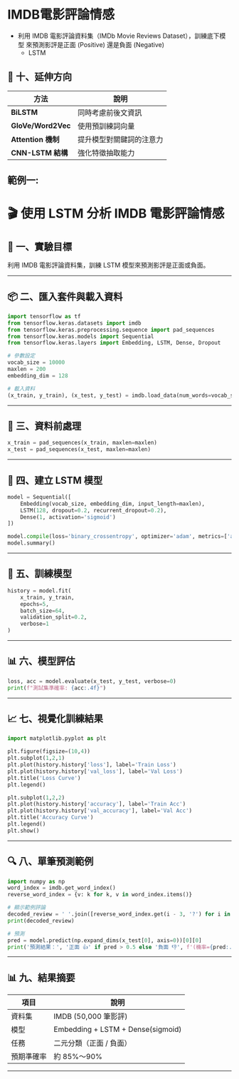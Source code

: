 # IMDB電影評論情感
- 利用 IMDB 電影評論資料集（IMDb Movie Reviews Dataset），訓練底下模型 來預測影評是正面 (Positive) 還是負面 (Negative)
  - LSTM 

## 🚀 十、延伸方向
| 方法 | 說明 |
|------|------|
| **BiLSTM** | 同時考慮前後文資訊 |
| **GloVe/Word2Vec** | 使用預訓練詞向量 |
| **Attention 機制** | 提升模型對關鍵詞的注意力 |
| **CNN-LSTM 結構** | 強化特徵抽取能力 |

## 範例一:
# 🎬 使用 LSTM 分析 IMDB 電影評論情感

## 📘 一、實驗目標
利用 IMDB 電影評論資料集，訓練 LSTM 模型來預測影評是正面或負面。

---

## 📦 二、匯入套件與載入資料
```python
import tensorflow as tf
from tensorflow.keras.datasets import imdb
from tensorflow.keras.preprocessing.sequence import pad_sequences
from tensorflow.keras.models import Sequential
from tensorflow.keras.layers import Embedding, LSTM, Dense, Dropout

# 參數設定
vocab_size = 10000
maxlen = 200
embedding_dim = 128

# 載入資料
(x_train, y_train), (x_test, y_test) = imdb.load_data(num_words=vocab_size)
```

---

## 🧹 三、資料前處理
```python
x_train = pad_sequences(x_train, maxlen=maxlen)
x_test = pad_sequences(x_test, maxlen=maxlen)
```

---

## 🧠 四、建立 LSTM 模型
```python
model = Sequential([
    Embedding(vocab_size, embedding_dim, input_length=maxlen),
    LSTM(128, dropout=0.2, recurrent_dropout=0.2),
    Dense(1, activation='sigmoid')
])

model.compile(loss='binary_crossentropy', optimizer='adam', metrics=['accuracy'])
model.summary()
```

---

## 🧩 五、訓練模型
```python
history = model.fit(
    x_train, y_train,
    epochs=5,
    batch_size=64,
    validation_split=0.2,
    verbose=1
)
```

---

## 📊 六、模型評估
```python
loss, acc = model.evaluate(x_test, y_test, verbose=0)
print(f"測試集準確率: {acc:.4f}")
```

---

## 📈 七、視覺化訓練結果
```python
import matplotlib.pyplot as plt

plt.figure(figsize=(10,4))
plt.subplot(1,2,1)
plt.plot(history.history['loss'], label='Train Loss')
plt.plot(history.history['val_loss'], label='Val Loss')
plt.title('Loss Curve')
plt.legend()

plt.subplot(1,2,2)
plt.plot(history.history['accuracy'], label='Train Acc')
plt.plot(history.history['val_accuracy'], label='Val Acc')
plt.title('Accuracy Curve')
plt.legend()
plt.show()
```

---

## 🔍 八、單筆預測範例
```python
import numpy as np
word_index = imdb.get_word_index()
reverse_word_index = {v: k for k, v in word_index.items()}

# 顯示範例評論
decoded_review = ' '.join([reverse_word_index.get(i - 3, '?') for i in x_train[0]])
print(decoded_review)

# 預測
pred = model.predict(np.expand_dims(x_test[0], axis=0))[0][0]
print('預測結果：', '正面 👍' if pred > 0.5 else '負面 👎', f'(機率={pred:.2f})')
```

---

## 📊 九、結果摘要
| 項目 | 說明 |
|------|------|
| 資料集 | IMDB (50,000 筆影評) |
| 模型 | Embedding + LSTM + Dense(sigmoid) |
| 任務 | 二元分類（正面 / 負面） |
| 預期準確率 | 約 85%～90% |

---



